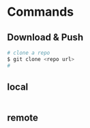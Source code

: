 # Commands

## Download & Push
``` sh
# clone a repo
$ git clone <repo url>
# 
```

## local 
``` sh

```


## remote 
``` sh

``` 

